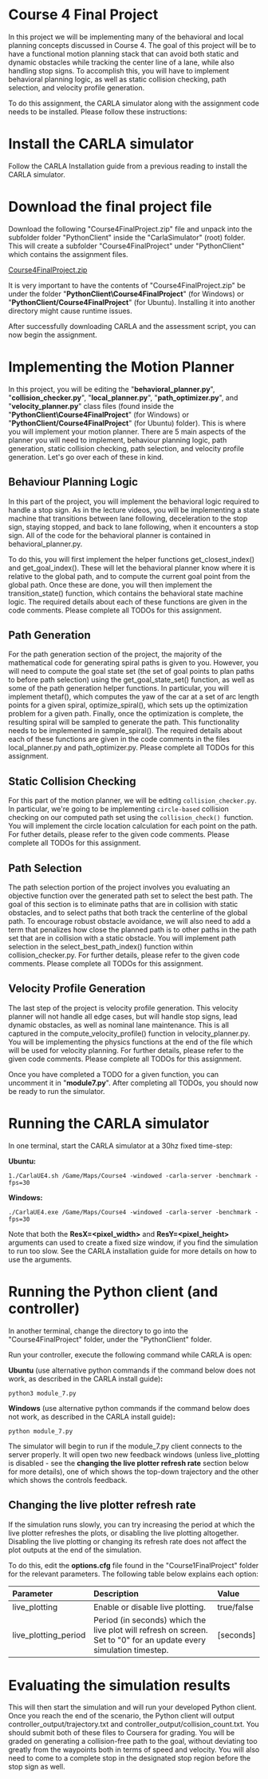# Course 4 Final Project

In this project we will be implementing many of the behavioral and local planning concepts discussed in Course 4. The goal of this project will be to have a functional motion planning stack that can avoid both static and dynamic obstacles while tracking the center line of a lane, while also handling stop signs. To accomplish this, you will have to implement behavioral planning logic, as well as static collision checking, path selection, and velocity profile generation.

To do this assignment, the CARLA simulator along with the assignment code needs to be installed. Please follow these instructions:

# Install the CARLA simulator

Follow the CARLA Installation guide from a previous reading to install the CARLA simulator.

# Download the final project file

Download the following "Course4FinalProject.zip" file and unpack into the subfolder folder "PythonClient" inside the "CarlaSimulator" (root) folder. This will create a subfolder "Course4FinalProject" under "PythonClient" which contains the assignment files.

[Course4FinalProject.zip](https://d3c33hcgiwev3.cloudfront.net/vI0lpI0fEem-xg4p7cmXwA_e77ed940c64e410dbb04a66a123836d7_Course4FinalProject.zip?Expires=1565913600&Signature=bEWFJQ9XCgJnuWoLeDwH2AHZ5x4CVAjjTdHbIF-eaN6cLXVIPQOLdFkC67WfJmO6UmXtpiCISig2kYVnm2VsvA04slE1ca0Y3M6ERYxxlp1yzHwH4S~qTE3RqDOxIuuqGpqNzkatu34qb29sVKYCRErNyQVRwAcMnmGALWhdh1E_&Key-Pair-Id=APKAJLTNE6QMUY6HBC5A)

It is very important to have the contents of "Course4FinalProject.zip" be under the folder "**PythonClient\Course4FinalProject**" (for Windows) or "**PythonClient/Course4FinalProject**" (for Ubuntu). Installing it into another directory might cause runtime issues.

After successfully downloading CARLA and the assessment script, you can now begin the assignment.

# Implementing the Motion Planner

In this project, you will be editing the "**behavioral_planner.py**", "**collision_checker.py**", "**local_planner.py**", "**path_optimizer.py**", and "**velocity_planner.py**" class files (found inside the "**PythonClient\Course4FinalProject**" (for Windows) or "**PythonClient/Course4FinalProject**" (for Ubuntu) folder). This is where you will implement your motion planner. There are 5 main aspects of the planner you will need to implement, behaviour planning logic, path generation, static collision checking, path selection, and velocity profile generation. Let's go over each of these in kind.

## Behaviour Planning Logic

In this part of the project, you will implement the behavioral logic required to handle a stop sign. As in the lecture videos, you will be implementing a state machine that transitions between lane following, deceleration to the stop sign, staying stopped, and back to lane following, when it encounters a stop sign. All of the code for the behavioral planner is contained in behavioral_planner.py.

To do this, you will first implement the helper functions get_closest_index() and get_goal_index(). These will let the behavioral planner know where it is relative to the global path, and to compute the current goal point from the global path. Once these are done, you will then implement the transition_state() function, which contains the behavioral state machine logic. The required details about each of these functions are given in the code comments. Please complete all TODOs for this assignment.

## Path Generation

For the path generation section of the project, the majority of the mathematical code for generating spiral paths is given to you. However, you will need to compute the goal state set (the set of goal points to plan paths to before path selection) using the get_goal_state_set() function, as well as some of the path generation helper functions. In particular, you will implement thetaf(), which computes the yaw of the car at a set of arc length points for a given spiral, optimize_spiral(), which sets up the optimization problem for a given path. Finally, once the optimization is complete, the resulting spiral will be sampled to generate the path. This functionality needs to be implemented in sample_spiral(). The required details about each of these functions are given in the code comments in the files local_planner.py and path_optimizer.py. Please complete all TODOs for this assignment.

## Static Collision Checking

For this part of the motion planner, we will be editing `collision_checker.py`. In particular, we're going to be implementing `circle-based` collision checking on our computed path set using the `collision_check() `function. You will implement the circle location calculation for each point on the path. For futher details, please refer to the given code comments. Please complete all TODOs for this assignment.

## Path Selection

The path selection portion of the project involves you evaluating an objective function over the generated path set to select the best path. The goal of this section is to eliminate paths that are in collision with static obstacles, and to select paths that both track the centerline of the global path. To encourage robust obstacle avoidance, we will also need to add a term that penalizes how close the planned path is to other paths in the path set that are in collision with a static obstacle. You will implement path selection in the select_best_path_index() function within collision_checker.py. For further details, please refer to the given code comments. Please complete all TODOs for this assignment.

## Velocity Profile Generation

The last step of the project is velocity profile generation. This velocity planner will not handle all edge cases, but will handle stop signs, lead dynamic obstacles, as well as nominal lane maintenance. This is all captured in the compute_velocity_profile() function in velocity_planner.py. You will be implementing the physics functions at the end of the file which will be used for velocity planning. For further details, please refer to the given code comments. Please complete all TODOs for this assignment.

Once you have completed a TODO for a given function, you can uncomment it in "**module7.py**". After completing all TODOs, you should now be ready to run the simulator.

# Running the CARLA simulator

In one terminal, start the CARLA simulator at a 30hz fixed time-step:

**Ubuntu:**

```
1./CarlaUE4.sh /Game/Maps/Course4 -windowed -carla-server -benchmark -fps=30
```

**Windows:**

```
./CarlaUE4.exe /Game/Maps/Course4 -windowed -carla-server -benchmark -fps=30
```

Note that both the **ResX=<pixel_width>** and **ResY=<pixel_height>** arguments can used to create a fixed size window, if you find the simulation to run too slow. See the CARLA installation guide for more details on how to use the arguments.

# Running the Python client (and controller)

In another terminal, change the directory to go into the "Course4FinalProject" folder, under the "PythonClient" folder.

Run your controller, execute the following command while CARLA is open:

**Ubuntu** (use alternative python commands if the command below does not work, as described in the CARLA install guide)**:**

```
python3 module_7.py
```

**Windows** (use alternative python commands if the command below does not work, as described in the CARLA install guide)**:**

```
python module_7.py
```

The simulator will begin to run if the module_7.py client connects to the server properly. It will open two new feedback windows (unless live_plotting is disabled - see the **changing the live plotter refresh rate** section below for more details), one of which shows the top-down trajectory and the other which shows the controls feedback.

## Changing the live plotter refresh rate

If the simulation runs slowly, you can try increasing the period at which the live plotter refreshes the plots, or disabling the live plotting altogether. Disabling the live plotting or changing its refresh rate does not affect the plot outputs at the end of the simulation.

To do this, edit the **options.cfg** file found in the "Course1FinalProject" folder for the relevant parameters. The following table below explains each option:

| Parameter            | Description                                                  | Value      |
| :------------------- | :----------------------------------------------------------- | :--------- |
| live_plotting        | Enable or disable live plotting.                             | true/false |
| live_plotting_period | Period (in seconds) which the live plot will refresh on screen. Set to "0" for an update every simulation timestep. | [seconds]  |

# Evaluating the simulation results

This will then start the simulation and will run your developed Python client. Once you reach the end of the scenario, the Python client will output controller_output/trajectory.txt and controller_output/collision_count.txt. You should submit both of these files to Coursera for grading. You will be graded on generating a collision-free path to the goal, without deviating too greatly from the waypoints both in terms of speed and velocity. You will also need to come to a complete stop in the designated stop region before the stop sign as well.